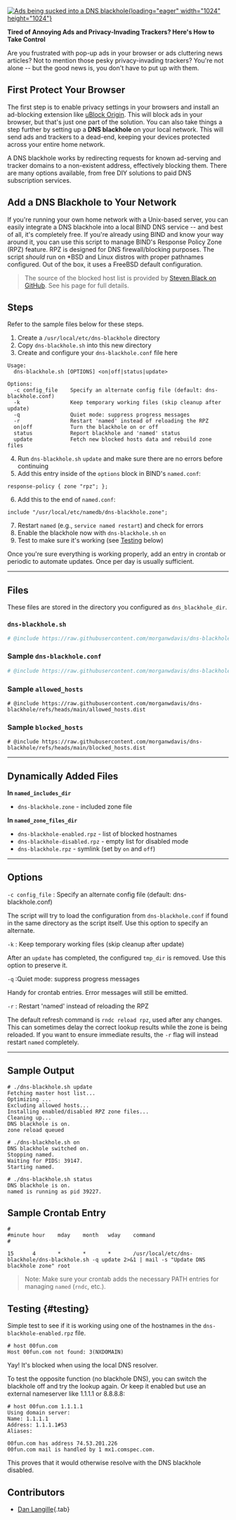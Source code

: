 [![Ads being sucked into a DNS blackhole](https://www.morgandavis.net/content/uploads/2025/04/simple-dns-blackhole.webp){loading="eager" width="1024" height="1024"}](https://www.morgandavis.net/content/uploads/2025/04/simple-dns-blackhole.webp 'DNS Blackhole')

**Tired of Annoying Ads and Privacy-Invading Trackers? Here's How to Take Control**

Are you frustrated with pop-up ads in your browser or ads cluttering news articles? Not to mention those pesky privacy-invading trackers? You're not alone -- but the good news is, you don't have to put up with them.

## First Protect Your Browser

The first step is to enable privacy settings in your browsers and install an ad-blocking extension like [uBlock Origin](https://ublockorigin.com/). This will block ads in your browser, but that's just one part of the solution. You can also take things a step further by setting up a **DNS blackhole** on your local network. This will send ads and trackers to a dead-end, keeping your devices protected across your entire home network.

A DNS blackhole works by redirecting requests for known ad-serving and tracker domains to a non-existent address, effectively blocking them. There are many options available, from free DIY solutions to paid DNS subscription services.

## Add a DNS Blackhole to Your Network

If you're running your own home network with a Unix-based server, you can easily integrate a DNS blackhole into a local BIND DNS service -- and best of all, it's completely free. If you're already using BIND and know your way around it, you can use this script to manage BIND's Response Policy Zone (RPZ) feature. RPZ is designed for DNS firewall/blocking purposes. The script _should_ run on \*BSD and Linux distros with proper pathnames configured. Out of the box, it uses a FreeBSD default configuration.

> The source of the blocked host list is provided by [Steven Black on GitHub](https://github.com/StevenBlack/hosts). See his page for full details.

## Steps

Refer to the sample files below for these steps.

1. Create a `/usr/local/etc/dns-blackhole` directory
2. Copy `dns-blackhole.sh` into this new directory
3. Create and configure your `dns-blackhole.conf` file here

```
Usage:
  dns-blackhole.sh [OPTIONS] <on|off|status|update>

Options:
  -c config_file    Specify an alternate config file (default: dns-blackhole.conf)
  -k                Keep temporary working files (skip cleanup after update)
  -q                Quiet mode: suppress progress messages
  -r                Restart 'named' instead of reloading the RPZ
  on|off            Turn the blackhole on or off
  status            Report blackhole and 'named' status
  update            Fetch new blocked hosts data and rebuild zone files
```

4. Run `dns-blackhole.sh` `update` and make sure there are no errors before continuing
5. Add this entry inside of the `options` block in BIND's `named.conf`:

```text
response-policy { zone "rpz"; };
```

6. Add this to the end of `named.conf`:

```text
include "/usr/local/etc/namedb/dns-blackhole.zone";
```

7. Restart `named` (e.g., `service named restart`) and check for errors
8. Enable the blackhole now with `dns-blackhole.sh` `on`
9. Test to make sure it's working (see [Testing](#testing) below)

Once you're sure everything is working properly, add an entry in crontab or periodic to automate updates. Once per day is usually sufficient.

---

## Files

These files are stored in the directory you configured as `dns_blackhole_dir`.

### `dns-blackhole.sh`

```sh
# @include https://raw.githubusercontent.com/morganwdavis/dns-blackhole/refs/heads/main/dns-blackhole.sh
```

### Sample `dns-blackhole.conf`

```sh
# @include https://raw.githubusercontent.com/morganwdavis/dns-blackhole/refs/heads/main/dns-blackhole.conf.dist
```

### Sample `allowed_hosts`

```
# @include https://raw.githubusercontent.com/morganwdavis/dns-blackhole/refs/heads/main/allowed_hosts.dist
```

### Sample `blocked_hosts`

```
# @include https://raw.githubusercontent.com/morganwdavis/dns-blackhole/refs/heads/main/blocked_hosts.dist
```

---

## Dynamically Added Files

**In `named_includes_dir`**

-   `dns-blackhole.zone` - included zone file

**In `named_zone_files_dir`**

-   `dns-blackhole-enabled.rpz` - list of blocked hostnames
-   `dns-blackhole-disabled.rpz` - empty list for disabled mode
-   `dns-blackhole.rpz` - symlink (set by `on` and `off`)

---

## Options

`-c config_file`
: Specify an alternate config file (default: dns-blackhole.conf)

The script will try to load the configuration from `dns-blackhole.conf` if found in the same directory as the script itself. Use this option to specify an alternate.

`-k`
: Keep temporary working files (skip cleanup after update)

After an `update` has completed, the configured `tmp_dir` is removed. Use this option to preserve it.

`-q`
:Quiet mode: suppress progress messages

Handy for crontab entries. Error messages will still be emitted.

`-r`
: Restart 'named' instead of reloading the RPZ

The default refresh command is `rndc reload rpz`, used after any changes. This can sometimes delay the correct lookup results while the zone is being reloaded. If you want to ensure immediate results, the `-r` flag will instead restart `named` completely.

---

## Sample Output

```
# ./dns-blackhole.sh update
Fetching master host list...
Optimizing ...
Excluding allowed hosts...
Installing enabled/disabled RPZ zone files...
Cleaning up...
DNS blackhole is on.
zone reload queued

# ./dns-blackhole.sh on
DNS blackhole switched on.
Stopping named.
Waiting for PIDS: 39147.
Starting named.

# ./dns-blackhole.sh status
DNS blackhole is on.
named is running as pid 39227.
```

## Sample Crontab Entry

```text
#
#minute hour    mday    month   wday    command
#

15      4       *       *       *       /usr/local/etc/dns-blackhole/dns-blackhole.sh -q update 2>&1 | mail -s "Update DNS blackhole zone" root
```

> Note: Make sure your crontab adds the necessary PATH entries for managing `named` (`rndc`, etc.).

## Testing {#testing}

Simple test to see if it is working using one of the hostnames in the `dns-blackhole-enabled.rpz` file.

```text
# host 00fun.com
Host 00fun.com not found: 3(NXDOMAIN)
```

Yay! It's blocked when using the local DNS resolver.

To test the opposite function (no blackhole DNS), you can switch the blackhole off and try the lookup again. Or keep it enabled but use an external nameserver like 1.1.1.1 or 8.8.8.8:

```text
# host 00fun.com 1.1.1.1
Using domain server:
Name: 1.1.1.1
Address: 1.1.1.1#53
Aliases:

00fun.com has address 74.53.201.226
00fun.com mail is handled by 1 mx1.comspec.com.
```

This proves that it would otherwise resolve with the DNS blackhole disabled.

## Contributors

-   [Dan Langille](https://langille.org){.tab}
